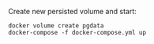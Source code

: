 Create new persisted volume and start: 

```
docker volume create pgdata
docker-compose -f docker-compose.yml up
```